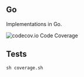 ## Go


Implementations in Go.

![codecov.io Code Coverage](https://img.shields.io/codecov/c/github/dwyl/hapi-auth-jwt2.svg?maxAge=2592000)

## Tests
```shell
sh coverage.sh
```
